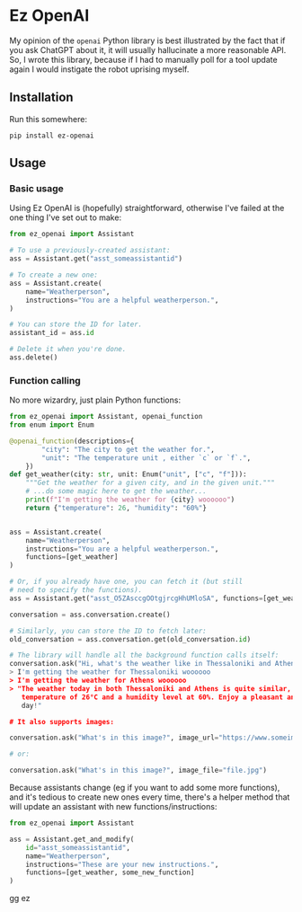 # Ez OpenAI

My opinion of the `openai` Python library is best illustrated by the fact that if you
ask ChatGPT about it, it will usually hallucinate a more reasonable API. So, I wrote
this library, because if I had to manually poll for a tool update again I would
instigate the robot uprising myself.


## Installation

Run this somewhere:

```
pip install ez-openai
```


## Usage

### Basic usage

Using Ez OpenAI is (hopefully) straightforward, otherwise I've failed at the one thing
I've set out to make:

```python
from ez_openai import Assistant

# To use a previously-created assistant:
ass = Assistant.get("asst_someassistantid")

# To create a new one:
ass = Assistant.create(
    name="Weatherperson",
    instructions="You are a helpful weatherperson.",
)

# You can store the ID for later.
assistant_id = ass.id

# Delete it when you're done.
ass.delete()
```

### Function calling

No more wizardry, just plain Python functions:

```python
from ez_openai import Assistant, openai_function
from enum import Enum

@openai_function(descriptions={
        "city": "The city to get the weather for.",
        "unit": "The temperature unit , either `c` or `f`.",
    })
def get_weather(city: str, unit: Enum("unit", ["c", "f"])):
    """Get the weather for a given city, and in the given unit."""
    # ...do some magic here to get the weather...
    print(f"I'm getting the weather for {city} woooooo")
    return {"temperature": 26, "humidity": "60%"}


ass = Assistant.create(
    name="Weatherperson",
    instructions="You are a helpful weatherperson.",
    functions=[get_weather]
)

# Or, if you already have one, you can fetch it (but still
# need to specify the functions).
ass = Assistant.get("asst_O5ZAsccgOOtgjrcgHhUMloSA", functions=[get_weather])

conversation = ass.conversation.create()

# Similarly, you can store the ID to fetch later:
old_conversation = ass.conversation.get(old_conversation.id)

# The library will handle all the background function calls itself:
conversation.ask("Hi, what's the weather like in Thessaloniki and Athens right now?")
> I'm getting the weather for Thessaloniki woooooo
> I'm getting the weather for Athens woooooo
> "The weather today in both Thessaloniki and Athens is quite similar, with a
   temperature of 26°C and a humidity level at 60%. Enjoy a pleasant and comfortable
   day!"

# It also supports images:

conversation.ask("What's in this image?", image_url="https://www.someimage.com/")

# or:

conversation.ask("What's in this image?", image_file="file.jpg")
```

Because assistants change (eg if you want to add some more functions), and it's tedious
to create new ones every time, there's a helper method that will update an assistant
with new functions/instructions:

```python
from ez_openai import Assistant

ass = Assistant.get_and_modify(
    id="asst_someassistantid",
    name="Weatherperson",
    instructions="These are your new instructions.",
    functions=[get_weather, some_new_function]
)
```

gg ez
